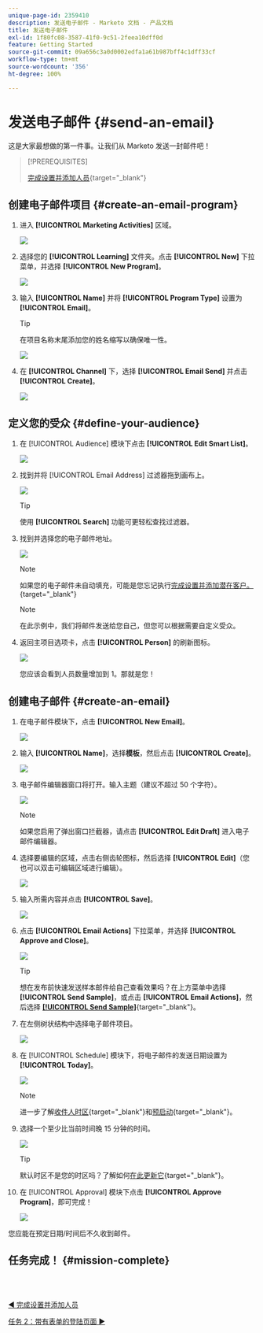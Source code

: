 ```yaml
---
unique-page-id: 2359410
description: 发送电子邮件 - Marketo 文档 - 产品文档
title: 发送电子邮件
exl-id: 1f80fc08-3587-41f0-9c51-2feea10dff0d
feature: Getting Started
source-git-commit: 09a656c3a0d0002edfa1a61b987bff4c1dff33cf
workflow-type: tm+mt
source-wordcount: '356'
ht-degree: 100%

---
```


# 发送电子邮件 {#send-an-email}

这是大家最想做的第一件事。让我们从 Marketo 发送一封邮件吧！

>[!PREREQUISITES]
>
>[完成设置并添加人员](/help/marketo/getting-started/quick-wins/get-set-up-and-add-a-person.md){target="_blank"}

## 创建电子邮件项目 {#create-an-email-program}

1. 进入 **[!UICONTROL Marketing Activities]** 区域。

   ![](assets/send-an-email-1.png)

1. 选择您的 **[!UICONTROL Learning]** 文件夹。点击 **[!UICONTROL New]** 下拉菜单，并选择 **[!UICONTROL New Program]**。

   ![](assets/send-an-email-2.png)

1. 输入 **[!UICONTROL Name]** 并将 **[!UICONTROL Program Type]** 设置为 **[!UICONTROL Email]**。

   >[!TIP]
   >
   >在项目名称末尾添加您的姓名缩写以确保唯一性。

   ![](assets/send-an-email-3.png)

1. 在 **[!UICONTROL Channel]** 下，选择 **[!UICONTROL Email Send]** 并点击 **[!UICONTROL Create]**。

   ![](assets/send-an-email-4.png)

## 定义您的受众 {#define-your-audience}

1. 在 [!UICONTROL Audience] 模块下点击 **[!UICONTROL Edit Smart List]**。

   ![](assets/send-an-email-5.png)

1. 找到并将 [!UICONTROL Email Address] 过滤器拖到画布上。

   ![](assets/send-an-email-6.png)

   >[!TIP]
   >
   >使用 **[!UICONTROL Search]** 功能可更轻松查找过滤器。

1. 找到并选择您的电子邮件地址。

   ![](assets/send-an-email-7.png)

   >[!NOTE]
   >
   >如果您的电子邮件未自动填充，可能是您忘记执行[完成设置并添加潜在客户。](/help/marketo/getting-started/quick-wins/get-set-up-and-add-a-person.md){target="_blank"}

   >[!NOTE]
   >
   >在此示例中，我们将邮件发送给您自己，但您可以根据需要自定义受众。

1. 返回主项目选项卡，点击 **[!UICONTROL Person]** 的刷新图标。

   ![](assets/send-an-email-8.png)

   您应该会看到人员数量增加到 1。那就是您！

## 创建电子邮件 {#create-an-email}

1. 在电子邮件模块下，点击 **[!UICONTROL New Email]**。

   ![](assets/send-an-email-9.png)

1. 输入 **[!UICONTROL Name]**，选择&#x200B;**模板**，然后点击 **[!UICONTROL Create]**。

   ![](assets/send-an-email-10.png)

1. 电子邮件编辑器窗口将打开。输入主题（建议不超过 50 个字符）。

   ![](assets/send-an-email-11.png)

   >[!NOTE]
   >
   >如果您启用了弹出窗口拦截器，请点击 **[!UICONTROL Edit Draft]** 进入电子邮件编辑器。

1. 选择要编辑的区域，点击右侧齿轮图标，然后选择 **[!UICONTROL Edit]**（您也可以双击可编辑区域进行编辑）。

   ![](assets/send-an-email-12.png)

1. 输入所需内容并点击 **[!UICONTROL Save]**。

   ![](assets/send-an-email-13.png)

1. 点击 **[!UICONTROL Email Actions]** 下拉菜单，并选择 **[!UICONTROL Approve and Close]**。

   ![](assets/send-an-email-14.png)

   >[!TIP]
   >
   >想在发布前快速发送样本邮件给自己查看效果吗？在上方菜单中选择 **[!UICONTROL Send Sample]**，或点击 **[!UICONTROL Email Actions]**，然后选择 [**[!UICONTROL Send Sample]**](/help/marketo/product-docs/email-marketing/general/creating-an-email/send-a-sample-email.md){target="_blank"}。

1. 在左侧树状结构中选择电子邮件项目。

   ![](assets/send-an-email-15.png)

1. 在 [!UICONTROL Schedule] 模块下，将电子邮件的发送日期设置为 **[!UICONTROL Today]**。

   ![](assets/send-an-email-16.png)

   >[!NOTE]
   >
   >进一步了解[收件人时区](/help/marketo/product-docs/email-marketing/email-programs/email-program-actions/scheduling-with-recipient-time-zone/schedule-email-programs-with-recipient-time-zone.md){target="_blank"}和[预启动](/help/marketo/product-docs/email-marketing/email-programs/email-program-actions/head-start-for-email-programs.md){target="_blank"}。

1. 选择一个至少比当前时间晚 15 分钟的时间。

   ![](assets/send-an-email-17.png)

   >[!TIP]
   >
   >默认时区不是您的时区吗？了解如何[在此更新它](/help/marketo/product-docs/administration/settings/select-your-language-locale-and-time-zone.md){target="_blank"}。

1. 在 [!UICONTROL Approval] 模块下点击 **[!UICONTROL Approve Program]**，即可完成！

   ![](assets/send-an-email-18.png)

您应能在预定日期/时间后不久收到邮件。

## 任务完成！ {#mission-complete}

<br> 

[◄ 完成设置并添加人员](/help/marketo/getting-started/quick-wins/get-set-up-and-add-a-person.md)

[任务 2：带有表单的登陆页面 ►](/help/marketo/getting-started/quick-wins/landing-page-with-a-form.md)
